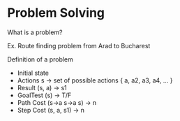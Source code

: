 # Problem Solving

What is a problem?

Ex. Route finding problem from Arad to Bucharest 

Definition of a problem

- Initial state
- Actions s -> set of possible actions { a, a2, a3, a4, ... }
- Result (s, a) -> s1
- GoalTest (s) -> T/F
- Path Cost (s->a s->a s) -> n
- Step Cost (s, a, s1) -> n


